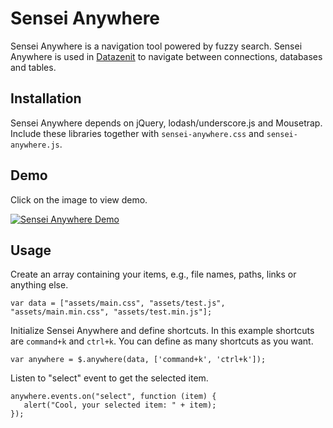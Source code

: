 # Sensei Anywhere

Sensei Anywhere is a navigation tool powered by fuzzy search. Sensei Anywhere is used in [Datazenit](http://datazenit.com/) to navigate between connections, databases and tables.

## Installation

Sensei Anywhere depends on jQuery, lodash/underscore.js and Mousetrap. Include these libraries together with ``sensei-anywhere.css`` and ``sensei-anywhere.js``.

## Demo

Click on the image to view demo.

[![Sensei Anywhere Demo](http://lauris.github.io/images/blog/sensei-anywhere-screenshot.png)](http://datazenit.com/static/sensei-anywhere/example/)

## Usage

Create an array containing your items, e.g., file names, paths, links or anything else. 

```
var data = ["assets/main.css", "assets/test.js", "assets/main.min.css", "assets/test.min.js"];
```

Initialize Sensei Anywhere and define shortcuts. In this example shortcuts are ``command+k`` and ``ctrl+k``. You can define as many shortcuts as you want.

```
var anywhere = $.anywhere(data, ['command+k', 'ctrl+k']);
```

Listen to "select" event to get the selected item.

```
anywhere.events.on("select", function (item) {
   alert("Cool, your selected item: " + item);
});
```
